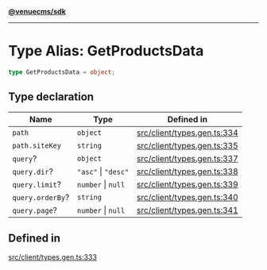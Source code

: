 [**@venuecms/sdk**](../Index.md)

***

# Type Alias: GetProductsData

```ts
type GetProductsData = object;
```

## Type declaration

| Name | Type | Defined in |
| ------ | ------ | ------ |
| `path` | `object` | [src/client/types.gen.ts:334](https://github.com/venuecms/sdk/blob/5b8937f1771d31bef01a3652bf48054570abcbdb/src/client/types.gen.ts#L334) |
| `path.siteKey` | `string` | [src/client/types.gen.ts:335](https://github.com/venuecms/sdk/blob/5b8937f1771d31bef01a3652bf48054570abcbdb/src/client/types.gen.ts#L335) |
| `query`? | `object` | [src/client/types.gen.ts:337](https://github.com/venuecms/sdk/blob/5b8937f1771d31bef01a3652bf48054570abcbdb/src/client/types.gen.ts#L337) |
| `query.dir`? | `"asc"` \| `"desc"` | [src/client/types.gen.ts:338](https://github.com/venuecms/sdk/blob/5b8937f1771d31bef01a3652bf48054570abcbdb/src/client/types.gen.ts#L338) |
| `query.limit`? | `number` \| `null` | [src/client/types.gen.ts:339](https://github.com/venuecms/sdk/blob/5b8937f1771d31bef01a3652bf48054570abcbdb/src/client/types.gen.ts#L339) |
| `query.orderBy`? | `string` | [src/client/types.gen.ts:340](https://github.com/venuecms/sdk/blob/5b8937f1771d31bef01a3652bf48054570abcbdb/src/client/types.gen.ts#L340) |
| `query.page`? | `number` \| `null` | [src/client/types.gen.ts:341](https://github.com/venuecms/sdk/blob/5b8937f1771d31bef01a3652bf48054570abcbdb/src/client/types.gen.ts#L341) |

## Defined in

[src/client/types.gen.ts:333](https://github.com/venuecms/sdk/blob/5b8937f1771d31bef01a3652bf48054570abcbdb/src/client/types.gen.ts#L333)
